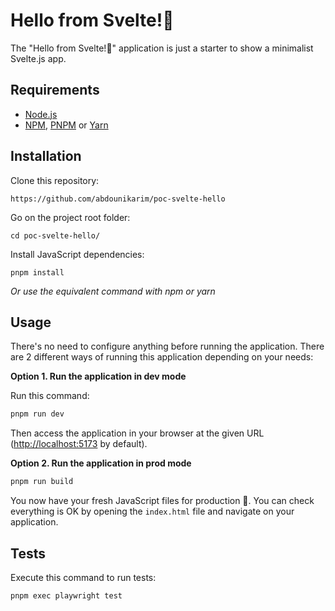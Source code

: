 Hello from Svelte!👋
========================

The "Hello from Svelte!👋" application is just a starter to show a minimalist Svelte.js app.

Requirements
------------

* [Node.js][1]
* [NPM][1], [PNPM][2] or [Yarn][3]

Installation
------------

Clone this repository:

```console
https://github.com/abdounikarim/poc-svelte-hello
```

Go on the project root folder:

```console
cd poc-svelte-hello/
```

Install JavaScript dependencies:

```console
pnpm install
```

_Or use the equivalent command with npm or yarn_

Usage
-----

There's no need to configure anything before running the application. There are
2 different ways of running this application depending on your needs:

**Option 1. Run the application in dev mode**

Run this command:

```bash
pnpm run dev
```

Then access the application in your browser at the given URL (<http://localhost:5173> by default).

**Option 2. Run the application in prod mode**

```bash
pnpm run build
```
You now have your fresh JavaScript files for production 🚀.
You can check everything is OK by opening the `index.html` file and navigate on your application.

Tests
-----

Execute this command to run tests:

```bash
pnpm exec playwright test
```

[1]: https://nodejs.org/en/download/package-manager
[2]: https://pnpm.io/installation
[3]: https://yarnpkg.com/getting-started/install

